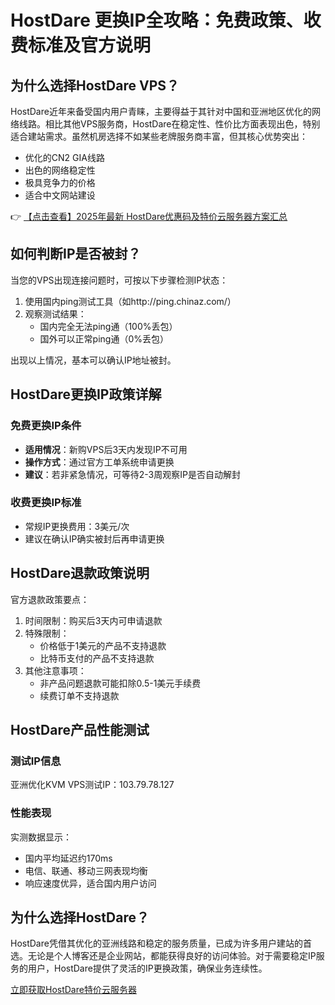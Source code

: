 # HostDare 更换IP全攻略：免费政策、收费标准及官方说明

## 为什么选择HostDare VPS？

HostDare近年来备受国内用户青睐，主要得益于其针对中国和亚洲地区优化的网络线路。相比其他VPS服务商，HostDare在稳定性、性价比方面表现出色，特别适合建站需求。虽然机房选择不如某些老牌服务商丰富，但其核心优势突出：

- 优化的CN2 GIA线路
- 出色的网络稳定性
- 极具竞争力的价格
- 适合中文网站建设

👉 [【点击查看】2025年最新 HostDare优惠码及特价云服务器方案汇总](https://bit.ly/hostdare)

## 如何判断IP是否被封？

当您的VPS出现连接问题时，可按以下步骤检测IP状态：

1. 使用国内ping测试工具（如http://ping.chinaz.com/）
2. 观察测试结果：
   - 国内完全无法ping通（100%丢包）
   - 国外可以正常ping通（0%丢包）
   
出现以上情况，基本可以确认IP地址被封。

## HostDare更换IP政策详解

### 免费更换IP条件

- **适用情况**：新购VPS后3天内发现IP不可用
- **操作方式**：通过官方工单系统申请更换
- **建议**：若非紧急情况，可等待2-3周观察IP是否自动解封

### 收费更换IP标准

- 常规IP更换费用：3美元/次
- 建议在确认IP确实被封后再申请更换

## HostDare退款政策说明

官方退款政策要点：

1. 时间限制：购买后3天内可申请退款
2. 特殊限制：
   - 价格低于1美元的产品不支持退款
   - 比特币支付的产品不支持退款
3. 其他注意事项：
   - 非产品问题退款可能扣除0.5-1美元手续费
   - 续费订单不支持退款

## HostDare产品性能测试

### 测试IP信息

亚洲优化KVM VPS测试IP：103.79.78.127

### 性能表现

实测数据显示：
- 国内平均延迟约170ms
- 电信、联通、移动三网表现均衡
- 响应速度优异，适合国内用户访问

## 为什么选择HostDare？

HostDare凭借其优化的亚洲线路和稳定的服务质量，已成为许多用户建站的首选。无论是个人博客还是企业网站，都能获得良好的访问体验。对于需要稳定IP服务的用户，HostDare提供了灵活的IP更换政策，确保业务连续性。

[立即获取HostDare特价云服务器](https://bit.ly/hostdare)